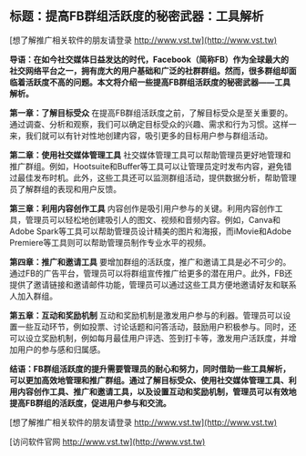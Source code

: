 ## **标题：提高FB群组活跃度的秘密武器：工具解析**

[想了解推广相关软件的朋友请登录 http://www.vst.tw](http://www.vst.tw)

**导语：在如今社交媒体日益发达的时代，Facebook（简称FB）作为全球最大的社交网络平台之一，拥有庞大的用户基础和广泛的社群群组。然而，很多群组却面临着活跃度不高的问题。本文将介绍一些提高FB群组活跃度的秘密武器——工具解析。**

**第一章：了解目标受众**
在提高FB群组活跃度之前，了解目标受众是至关重要的。通过调查、分析和观察，我们可以确定目标受众的兴趣、需求和行为习惯。这样一来，我们就可以有针对性地创建内容，吸引更多的目标用户参与群组活动。

**第二章：使用社交媒体管理工具**
社交媒体管理工具可以帮助管理员更好地管理和推广群组。例如，Hootsuite和Buffer等工具可以让管理员定时发布内容，避免错过最佳发布时机。此外，这些工具还可以监测群组活动，提供数据分析，帮助管理员了解群组的表现和用户反馈。

**第三章：利用内容创作工具**
内容创作是吸引用户参与的关键。利用内容创作工具，管理员可以轻松地创建吸引人的图文、视频和音频内容。例如，Canva和Adobe Spark等工具可以帮助管理员设计精美的图片和海报，而iMovie和Adobe Premiere等工具则可以帮助管理员制作专业水平的视频。

**第四章：推广和邀请工具**
要增加群组的活跃度，推广和邀请工具是必不可少的。通过FB的广告平台，管理员可以将群组宣传推广给更多的潜在用户。此外，FB还提供了邀请链接和邀请邮件功能，管理员可以通过这些工具方便地邀请好友和联系人加入群组。

**第五章：互动和奖励机制**
互动和奖励机制是激发用户参与的利器。管理员可以设置一些互动环节，例如投票、讨论话题和问答活动，鼓励用户积极参与。同时，还可以设立奖励机制，例如每月最佳用户评选、签到打卡等，激发用户活跃度，并增加用户的参与感和归属感。

**结语：FB群组活跃度的提升需要管理员的耐心和努力，同时借助一些工具解析，可以更加高效地管理和推广群组。通过了解目标受众、使用社交媒体管理工具、利用内容创作工具、推广和邀请工具，以及设置互动和奖励机制，管理员可以有效地提高FB群组的活跃度，促进用户参与和交流。**

[想了解推广相关软件的朋友请登录 http://www.vst.tw](http://www.vst.tw)


[访问软件官网 http://www.vst.tw](http://www.vst.tw)

